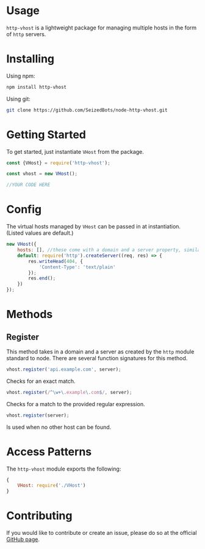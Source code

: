 # Usage

`http-vhost` is a lightweight package for managing multiple hosts in the form of `http` servers.

# Installing

Using npm:

```bash
npm install http-vhost
```

Using git:

```bash
git clone https://github.com/SeizedBots/node-http-vhost.git
```

# Getting Started

To get started, just instantiate `VHost` from the package.

```js
const {VHost} = require('http-vhost');

const vhost = new VHost();

//YOUR CODE HERE
```

# Config

The virtual hosts managed by `VHost` can be passed in at instantiation. (Listed values are default.)

```js
new VHost({
    hosts: [], //these come with a domain and a server property, similar to VHost.register
    default: require('http').createServer((req, res) => {
        res.writeHead(404, {
            'Content-Type': 'text/plain'
        });
        res.end();
    })
});
```

# Methods

## Register

This method takes in a domain and a server as created by the `http` module standard to node. There are several function signatures for this method.

```js
vhost.register('api.example.com', server);
```

Checks for an exact match.

```js
vhost.register(/^\w+\.example\.com$/, server);
```

Checks for a match to the provided regular expression.

```js
vhost.register(server);
```

Is used when no other host can be found.

# Access Patterns

The `http-vhost` module exports the following:

```js
{
    VHost: require('./VHost')
}
```

# Contributing

If you would like to contribute or create an issue, please do so at the official [GitHub page](https://github.com/SeizedBots/node-http-vhost).